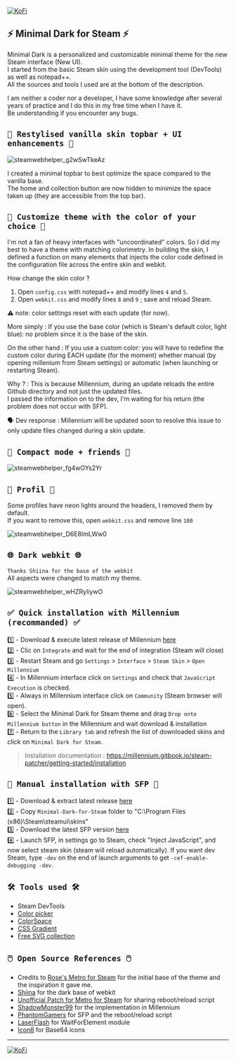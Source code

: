 [![KoFi](https://i.imgur.com/VnXqmO2.png)](https://ko-fi.com/saiyajink)

## ⚡ Minimal Dark for Steam ⚡ <br> 

Minimal Dark is a personalized and customizable minimal theme for the new Steam interface (New UI). <br>
I started from the basic Steam skin using the development tool (DevTools) as well as notepad++. <br>
All the sources and tools I used are at the bottom of the description. <br>

I am neither a coder nor a developer, I have some knowledge after several years of practice and I do this in my free time when I have it. <br>
Be understanding if you encounter any bugs. <br>

## `🧪 Restylised vanilla skin topbar + UI enhancements 🧪` <br> 

![steamwebhelper_g2wSwTkeAz](https://github.com/user-attachments/assets/212297f6-3220-461f-9172-c0e7d744a096) <br>

I created a minimal topbar to best optimize the space compared to the vanilla base. <br>
The home and collection button are now hidden to minimize the space taken up (they are accessible from the top bar). <br>

## `🎨 Customize theme with the color of your choice 🎨` <br> 

I'm not a fan of heavy interfaces with "uncoordinated" colors. So I did my best to have a theme with matching colorimetry. In building the skin, I defined a function on many elements that injects the color code defined in the configuration file across the entire skin and webkit. <br>

How change the skin color ? <br>
1. Open `config.css` with notepad++ and modify lines `4` and `5`. <br> 
2. Open `webkit.css` and modify lines `8` and `9` ; save and reload Steam. <br> 

⚠️ note: color settings reset with each update (for now).<br>

More simply : If you use the base color (which is Steam's default color, light blue): no problem since it is the base of the skin.<br>

On the other hand : If you use a custom color: you will have to redefine the custom color during EACH update (for the moment) whether manual (by opening millenium from Steam settings) or automatic (when launching or restarting Steam).<br>

Why ? : This is because Millennium, during an update reloads the entire Github directory and not just the updated files.<br>
I passed the information on to the dev, I'm waiting for his return (the problem does not occur with SFP).<br>

🗣️ Dev response : Millennium will be updated soon to resolve this issue to only update files changed during a skin update.

## `📸 Compact mode + friends 📸` <br> 

![steamwebhelper_fg4wOYs2Yr](https://github.com/user-attachments/assets/888d8ecf-07f6-4ca8-a7e9-3100f3ed012c) <br>

## `👤 Profil 👤` <br> 

Some profiles have neon lights around the headers, I removed them by default.<br>
If you want to remove this, open `webkit.css` and remove line `100`<br>

![steamwebhelper_D6E8lmLWw0](https://github.com/user-attachments/assets/97f325c0-06bc-43d9-b474-854f7bdbe8e4) <br>

## `🌐 Dark webkit 🌐` <br> 
`Thanks Shiina for the base of the webkit` <br>
All aspects were changed to match my theme. <br>

 ![steamwebhelper_wHZRyIiywO](https://github.com/user-attachments/assets/4967de5a-c74e-4592-b270-f9e38d68a329) <br>

## `✅ Quick installation with Millennium (recommanded) ✅` <br>
1️⃣ - Download & execute latest release of Millennium [here](https://millennium.web.app/)<br>
2️⃣ - Clic on  `Integrate` and wait for the end of integration (Steam will close)<br>
3️⃣ - Restart Steam and go `Settings` > `Interface` > `Steam Skin` > `Open Millennium`<br>
4️⃣ - In Millennium interface click on `Settings` and check that `JavaScript Execution` is checked.<br>
5️⃣ - Always in Millennium interface click on `Community` (Steam browser will open).<br>
6️⃣ - Select the Minimal Dark for Steam theme and drag `Drop onto Millennium button` in the Millennium and wait download & installation<br>
7️⃣ - Return to the `Library tab` and refresh the list of downloaded skins and click on `Minimal Dark for Steam`.<br>

> Installation documentation : https://millennium.gitbook.io/steam-patcher/getting-started/installation <br>

## `🔗 Manual installation with SFP 🔗` <br>
1️⃣ - Download & extract latest release [here](https://github.com/SaiyajinK/Minimal-Dark-for-Steam/releases)<br>
2️⃣ - Copy `Minimal-Dark-for-Steam` folder to "C:\Program Files (x86)\Steam\steamui\skins\"<br>
3️⃣ - Download the latest SFP version [here](https://github.com/PhantomGamers/SFP/releases) <br>
4️⃣ - Launch SFP, in settings go to Steam, check "Inject JavaScript", and now select steam skin (steam will reload automatically). If you want dev Steam, type `-dev` on the end of launch arguments to get `-cef-enable-debugging -dev`.<br>

## `🛠️ Tools used 🛠️` <br>
- Steam DevTools <br>
- [Color picker](https://htmlcolorcodes.com/color-picker/) <br>
- [ColorSpace](https://mycolor.space) <br>
- [CSS Gradient](https://cssgradient.io/) <br>
- [Free SVG collection](https://thenounproject.com/) <br>

## `🖱️ Open Source References 🖱️` <br>
- Credits to [Rose's Metro for Steam](https://github.com/RoseTheFlower) for the initial base of the theme and the inspiration it gave me.
- [Shiina](https://github.com/AikoMidori/steam-dark-mode/blob/master/webkit.css) for the dark base of webkit<br>
- [Unofficial Patch for Metro for Steam](https://discord.gg/dMsSwufK7Q) for sharing reboot/reload script<br>
- [ShadowMonster99](https://github.com/ShadowMonster99/millennium-steam-patcher) for the implementation in Millennium<br>
- [PhantomGamers](https://github.com/PhantomGamers) for SFP and the reboot/reload script <br>
- [LaserFlash](https://github.com/LaserFlash) for WaitForElement module <br>
- [Icon8](https://icons8.com) for Base64 icons

------

[![KoFi](https://i.imgur.com/VnXqmO2.png)](https://ko-fi.com/saiyajink)
